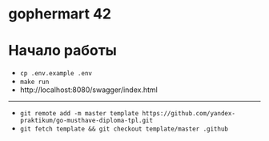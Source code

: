 # gophermart 42

# Начало работы

- `cp .env.example .env`
- `make run`
- http://localhost:8080/swagger/index.html

---
- `git remote add -m master template https://github.com/yandex-praktikum/go-musthave-diploma-tpl.git`
- `git fetch template && git checkout template/master .github`


